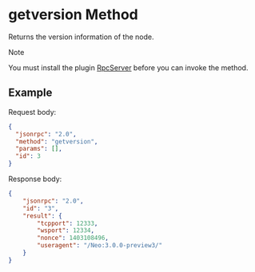 ﻿# getversion Method

Returns the version information of the node.

> [!Note]
>
> You must install the plugin [RpcServer](https://github.com/neo-project/neo-modules/releases) before you can invoke the method.

## Example

Request body:

```json
{
  "jsonrpc": "2.0",
  "method": "getversion",
  "params": [],
  "id": 3
}
```

Response body:

```json
{
    "jsonrpc": "2.0",
    "id": "3",
    "result": {
        "tcpport": 12333,
        "wsport": 12334,
        "nonce": 1403108496,
        "useragent": "/Neo:3.0.0-preview3/"
    }
}
```
